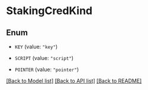 # StakingCredKind

## Enum


* `KEY` (value: `"key"`)

* `SCRIPT` (value: `"script"`)

* `POINTER` (value: `"pointer"`)


[[Back to Model list]](../README.md#documentation-for-models) [[Back to API list]](../README.md#documentation-for-api-endpoints) [[Back to README]](../README.md)


